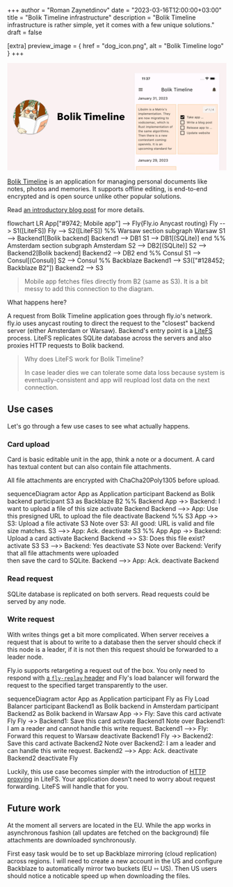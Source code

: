 +++
author = "Roman Zaynetdinov"
date = "2023-03-16T12:00:00+03:00"
title = "Bolik Timeline infrastructure"
description = "Bolik Timeline infrastructure is rather simple, yet it comes with a few unique solutions."
draft = false

[extra]
preview_image = { href = "dog_icon.png", alt = "Bolik Timeline logo" }
+++

![Bolik Timeline feature graphic](feature_graphic.jpg)

[Bolik Timeline](https://timeline.bolik.net/) is an application for managing personal documents like notes, photos and memories. It supports offline editing, is end-to-end encrypted and is open source unlike other popular solutions.

Read [an introductory blog post](/post/how-to-build-e2ee-local-first-app/) for more details.

<mermaid-block name="Bolik Timeline architecture">
flowchart LR
    App["#9742; Mobile app"] --> Fly{Fly.io Anycast routing}
    Fly --> S1([LiteFS])
    Fly --> S2([LiteFS])
    %% Warsaw section
    subgraph Warsaw
    S1 --> Backend1[Bolik backend]
    Backend1 --> DB1
    S1 --> DB1[(SQLite)]
    end
    %% Amsterdam section
    subgraph Amsterdam
    S2 --> DB2[(SQLite)]
    S2 --> Backend2[Bolik backend]
    Backend2 --> DB2
    end
    %% Consul
    S1 --> Consul[(Consul)]
    S2 --> Consul
    %% Backblaze
    Backend1 --> S3(["#128452; Backblaze B2"])
    Backend2 --> S3
</mermaid-block>

> Mobile app fetches files directly from B2 (same as S3). It is a bit messy to add this connection to the diagram.

What happens here?

A request from Bolik Timeline application goes through fly.io's network. fly.io uses anycast routing to direct the request to the "closest" backend server (either Amsterdam or Warsaw). Backend's entry point is a [LiteFS](https://github.com/superfly/litefs) process. LiteFS replicates SQLite database across the servers and also proxies HTTP requests to Bolik backend.

> Why does LiteFS work for Bolik Timeline? 
>
> In case leader dies we can tolerate some data loss because system is eventually-consistent and app will reupload lost data on the next connection.


## Use cases

Let's go through a few use cases to see what actually happens.

### Card upload

Card is basic editable unit in the app, think a note or a document. A card has textual content but can also contain file attachments.

All file attachments are encrypted with ChaCha20Poly1305 before upload.

<mermaid-block name="Card upload">
sequenceDiagram
    actor App as Application
    participant Backend as Bolik backend
    participant S3 as Backblaze B2
    %% Backend
    App ->> Backend: I want to upload a file of this size
    activate Backend
    Backend -->> App: Use this presigned URL to upload the file
    deactivate Backend
    %% S3
    App ->> S3: Upload a file
    activate S3
    Note over S3: All good: URL is valid and file size matches.
    S3 -->> App: Ack.
    deactivate S3
    %% App
    App ->> Backend: Upload a card
    activate Backend
    Backend ->> S3: Does this file exist?
    activate S3
    S3 -->> Backend: Yes
    deactivate S3
    Note over Backend: Verify that all file attachments were uploaded<br/>then save the card to SQLite.
    Backend -->> App: Ack.
    deactivate Backend
</mermaid-block>

### Read request

SQLite database is replicated on both servers. Read requests could be served by any node.

### Write request

With writes things get a bit more complicated. When server receives a request that is about to write to a database then the server should check if this node is a leader, if it is not then this request should be forwarded to a leader node.

Fly.io supports retargeting a request out of the box. You only need to respond with [a `fly-replay` header](https://fly.io/docs/reference/dynamic-request-routing/) and Fly's load balancer will forward the request to the specified target transparently to the user.

<mermaid-block name="Manual write request handling">
sequenceDiagram
    actor App as Application
    participant Fly as Fly Load Balancer
    participant Backend1 as Bolik backend in Amsterdam
    participant Backend2 as Bolik backend in Warsaw
    App ->> Fly: Save this card
    activate Fly
    Fly ->> Backend1: Save this card
    activate Backend1
    Note over Backend1: I am a reader and cannot handle this write request.
    Backend1 -->> Fly: Forward this request to Warsaw
    deactivate Backend1
    Fly ->> Backend2: Save this card
    activate Backend2
    Note over Backend2: I am a leader and can handle this write request.
    Backend2 -->> App: Ack.
    deactivate Backend2
    deactivate Fly
</mermaid-block>

Luckily, this use case becomes simpler with the introduction of [HTTP proxying](https://github.com/superfly/litefs/pull/271) in LiteFS. Your application doesn't need to worry about request forwarding. LiteFS will handle that for you.


## Future work

At the moment all servers are located in the EU. While the app works in asynchronous fashion (all updates are fetched on the background) file attachments are downloaded synchronously. 

First easy task would be to set up Backblaze mirroring (cloud replication) across regions. I will need to create a new account in the US and configure Backblaze to automatically mirror two buckets (EU ⇿ US). Then US users should notice a noticable speed up when downloading the files.
